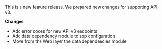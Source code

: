 
This is a new feature release. We prepared new changes for supporting API v3.

**Changes**
 - Add error codes for new API v3 endpoints
 - Add data dependency module to app configuration
 - Move from the Web layer the data dependencies module

